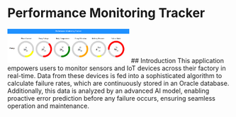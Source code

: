 # Performance Monitoring Tracker
<img src="https://github.com/Dev-Ahmed-Mamdouh/Performance-Monitoring-Tracker/blob/master/Screenshot%202024-09-29%20192414.png" alt="Performance Monitoring Tracker" width="275">
## Introduction
This application empowers users to monitor sensors and IoT devices across their factory in real-time. Data from these devices is fed into a sophisticated algorithm to calculate failure rates, which are continuously stored in an Oracle database. Additionally, this data is analyzed by an advanced AI model, enabling proactive error prediction before any failure occurs, ensuring seamless operation and maintenance.


